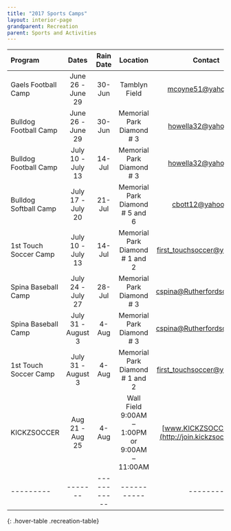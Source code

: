 ```yaml
---
title: "2017 Sports Camps"
layout: interior-page
grandparent: Recreation
parent: Sports and Activities
---
```

 

| Program | Dates | Rain Date |	Location | Contact | 
|:--------|:-----:|:---------:|:--------:|:-------:|
| Gaels Football Camp | June 26 - June 29 | 30-Jun | Tamblyn Field | mcoyne51@yahoo.com | 
| Bulldog Football Camp | June 26 - June 29 | 30-Jun | Memorial Park Diamond # 3 | howella32@yahoo.com |
| Bulldog Football Camp | July 10 - July 13 | 14-Jul | Memorial Park Diamond # 3 | howella32@yahoo.com |
| Bulldog Softball Camp | July 17 - July 20 | 21-Jul | Memorial Park Diamond # 5 and 6 | cbott12@yahoo.com |
| 1st Touch Soccer Camp | July 10 - July 13 | 14-Jul | Memorial Park Diamond # 1 and 2 | first_touchsoccer@yahoo.com |
| Spina Baseball Camp | July 24 - July 27 | 28-Jul | Memorial Park Diamond # 3 | cspina@Rutherfordschools.org |
| Spina Baseball Camp | July 31 - August 3 | 4-Aug | Memorial Park Diamond # 3 | cspina@Rutherfordschools.org |
| 1st Touch Soccer Camp | July 31 - August 3 | 4-Aug | Memorial Park Diamond # 1 and 2 | first_touchsoccer@yahoo.com |
| KICKZSOCCER | Aug 21 - Aug 25 | 4-Aug | Wall Field 9:00AM – 1:00PM or 9:00AM – 11:00AM | [www.KICKZSOCCER.com](http://join.kickzsoccer.com) |
|---------|-------|-----------|-----------|--------|
{: .hover-table .recreation-table}
